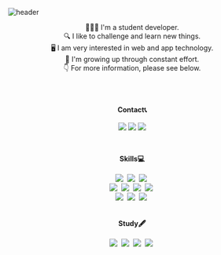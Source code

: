 <!--## Hello, there👋 I'm Jiyoon Park-->
<!--[![Hits](https://hits.seeyoufarm.com/api/count/incr/badge.svg?url=https%3A%2F%2Fgithub.com%2Fzzsza)](https://hits.seeyoufarm.com) -->
<!--
<a href="https://www.notion.so/Page-Jiyoon-Park-58b52eae9f9d47029a997bc152125186" target="_blank"><img src="https://img.shields.io/badge/Notion-ff6694?style=flat-square&logo=Notion&logoColor=white"/></a>
<a href="https://jiyoons-learning-diary.tistory.com/"><img src="https://img.shields.io/badge/-Tech%20Blog-240b09"/></a>
<a><img src="https://img.shields.io/badge/imparkjiyoon@gmail.com-ba2727?style=flat-square&logo=Gmail&logoColor=white"/></a>
-->
![header](https://capsule-render.vercel.app/api?type=rect&color=ffffff&height=140&section=header&text=Jiyoon-Park&fontColor=000000&20render&fontSize=55&animation=fadeIn&fontAlignY=38)
<p align="center">
    👩🏻‍💻 I'm a student developer. <br>
    🔍 I like to challenge and learn new things. <br>
    🖥 I am very interested in web and app technology. <br>
    🌳 I'm growing up through constant effort. <br>
    👇 For more information, please see below.
 </p>
<br><br>
<p align="center">
  <strong>Contact📞</strong>
  <br> <br>
  <a href="https://www.notion.so/Page-Jiyoon-Park-58b52eae9f9d47029a997bc152125186"><img src="https://img.shields.io/badge/Notion-000000?style=flat-square&logo=notion&logoColor=white&link=https://bit.ly/mkNotion"/></a>
  <a href="https://jiyoons-learning-diary.tistory.com/"><img src="https://img.shields.io/badge/-Tech%20Blog-F5306E"/></a>
  <a href="imparkjiyoon@gmail.com"><img src="https://img.shields.io/badge/Gmail-d14836?style=flat-square&logo=Gmail&logoColor=white&link=mailto:mingyg.kim@gmail.com"/></a>
</p> <br>

<p align="center">
  <strong>Skills💻</strong>
  <br> <br>
  <img src="https://img.shields.io/badge/Javascript-323330?style=flat-square&logo=Javascript&logoColor=white"/></a>&nbsp 
  <img src="https://img.shields.io/badge/Java-E65931?style=flat-square&logo=Java&logoColor=white"/></a>&nbsp 
  <img src="https://img.shields.io/badge/Python-3766AB?style=flat-square&logo=Python&logoColor=white"/></a>&nbsp 
  <br>
  <img src="https://img.shields.io/badge/C++-00599C?style=flat-square&logo=C%2B%2B&logoColor=white"/></a>&nbsp   
  <img src="https://img.shields.io/badge/C-0095D5?style=flat-square&logo=C&logoColor=white"/></a>&nbsp 
  <img src="https://img.shields.io/badge/HTML5-E34F26?style=flat-square&logo=HTML5&logoColor=white"/></a>&nbsp 
  <img src="https://img.shields.io/badge/CSS3-1572B6?style=flat-square&logo=CSS3&logoColor=white"/></a>&nbsp
  <br>
  <img src="https://img.shields.io/badge/OracleDB-6DB33F?style=flat-square&logo=Oracle&logoColor=white"/></a>&nbsp 
  <img src="https://img.shields.io/badge/Mysql-E6B91E?style=flat-square&logo=MySql&logoColor=white"/></a>&nbsp 
  <img src="https://img.shields.io/badge/Firebase-FFCA28?style=flat-square&logo=Firebase&logoColor=white"/></a>&nbsp 
  <br> <br> <br>
  <strong>Study🖋️</strong>
  <br> <br>
    <img src="https://img.shields.io/badge/Nodejs-339933?style=flat-square&logo=Node.js&logoColor=white"/></a>&nbsp 
    <img src="https://img.shields.io/badge/Spring-6DB33F?style=flat-square&logo=Spring&logoColor=white"/></a>&nbsp 
    <img src="https://img.shields.io/badge/csharp-8622D4?style=flat-square&logo=C&logoColor=white"/></a>&nbsp 
    <img src="https://img.shields.io/badge/MongoDB-47A248?style=flat-square&logo=MongoDB&logoColor=white"/></a>&nbsp 
</p>
 <br> <br>
  
<!--
[![Anurag's GitHub stats](https://github-readme-stats.vercel.app/api?username=Park-Ji-Yoon&show_icons=true&theme=buefy&hide=stars)](https://github.com/Park-Ji-Yoon)-->
